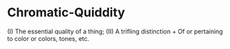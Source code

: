 Chromatic-Quiddity
==================

(I) The essential quality of a thing;  (II) A trifling distinction + Of or pertaining to color or colors, tones, etc.